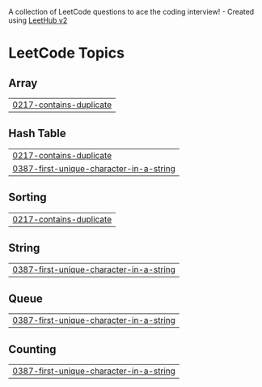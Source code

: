 A collection of LeetCode questions to ace the coding interview! - Created using [LeetHub v2](https://github.com/arunbhardwaj/LeetHub-2.0)
<!---LeetCode Topics Start-->
# LeetCode Topics
## Array
|  |
| ------- |
| [0217-contains-duplicate](https://github.com/Gpavankumar09/Leetcode-30days-challenge/tree/master/0217-contains-duplicate) |
## Hash Table
|  |
| ------- |
| [0217-contains-duplicate](https://github.com/Gpavankumar09/Leetcode-30days-challenge/tree/master/0217-contains-duplicate) |
| [0387-first-unique-character-in-a-string](https://github.com/Gpavankumar09/Leetcode-30days-challenge/tree/master/0387-first-unique-character-in-a-string) |
## Sorting
|  |
| ------- |
| [0217-contains-duplicate](https://github.com/Gpavankumar09/Leetcode-30days-challenge/tree/master/0217-contains-duplicate) |
## String
|  |
| ------- |
| [0387-first-unique-character-in-a-string](https://github.com/Gpavankumar09/Leetcode-30days-challenge/tree/master/0387-first-unique-character-in-a-string) |
## Queue
|  |
| ------- |
| [0387-first-unique-character-in-a-string](https://github.com/Gpavankumar09/Leetcode-30days-challenge/tree/master/0387-first-unique-character-in-a-string) |
## Counting
|  |
| ------- |
| [0387-first-unique-character-in-a-string](https://github.com/Gpavankumar09/Leetcode-30days-challenge/tree/master/0387-first-unique-character-in-a-string) |
<!---LeetCode Topics End-->